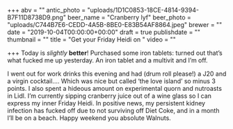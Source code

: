 +++
abv = ""
antic_photo = "uploads/1D1C0853-18CE-4814-9394-B7F11D8738D9.png"
beer_name = "Cranberry lyf"
beer_photo = "uploads/C744B7E6-CEDD-4A5B-8BE0-E83B54AF8864.jpeg"
brewer = ""
date = "2019-10-04T00:00:00+00:00"
draft = true
publishdate = ""
thumbnail = ""
title = "Get your Friday Heidi on "
video = ""

+++
Today is _slightly_ **better**! Purchased some iron tablets: turned out that’s what fucked me up yesterday. An iron tablet and a multivit and I’m off. 

I went out for work drinks this evening and had (drum roll please!) a J20 and a virgin cocktail.... Which was nice but called ‘the love island’ so minus 3 points. I also spent a hideous amount on experimental quorn and nutroasts in Lidl. I’m currently sipping cranberry juice out of a wine glass so I can express my inner Friday Heidi. In positive news, my persistent kidney infection has fucked off due to not surviving off Diet Coke, and in a month I’ll be on a beach. Happy weekend you absolute Walnuts. 